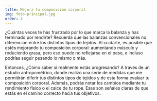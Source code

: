 ```yaml
---
title: Mejora tu composición corporal
img: foto-principal.jpg
order: 3
---
```


¿Cuántas veces te has frustrado por lo que marca la balanza y has terminado por rendirte? Recuerda que las balanzas convencionales no diferencian entre los distintos tipos de tejidos. Al cuidarte, es posible que estés mejorando tu composición corporal: aumentando músculo y reduciendo grasa, pero eso puede no reflejarse en el peso, e incluso podrías seguir pesando lo mismo o más.

Entonces, ¿Cómo saber si realmente estás progresando? A través de un estudio antropométrico, donde realizo una serie de medidas que me permitirán diferir tus distintos tipos de tejidos y de esta forma evaluar tu composición corporal. Además, podrás notar los cambios mediante tu rendimiento físico o el calce de tu ropa. Esas son señales claras de que estás en el camino correcto hacia tus objetivos.
